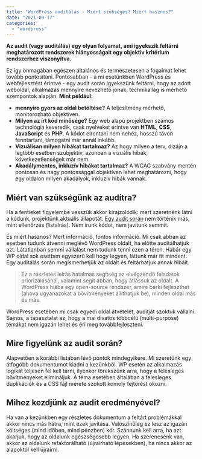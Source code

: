 ```yaml
---
title: "WordPress auditálás - Miért szükséges? Miért hasznos?"
date: "2021-09-17"
categories: 
  - "wordpress"
---
```


**Az audit (vagy auditálás) egy olyan folyamat, ami igyekszik feltárni meghatározott rendszerek hiányosságait egy objektív kritérium rendszerhez viszonyítva.**

Ez így önmagában egészen általános és természetesen a fogalmat lehet tovább pontosítani. Pontosabban - a mi esetünkben WordPress és webfejlesztést érintve - egy audit során igyekszünk feltárni, hogy az adott weboldal, alkalmazás mennyire nevezhető jónak, technikailag is mérhető szempontok alapján. **Mint például:**

- **mennyire gyors az oldal betöltése?** A teljesítmény mérhető, monitorozható objektíven.
- **Milyen az írt kód minősége?** Egy web alapú projektben számos technológia keveredik, csak nyelveket érintve van **HTML**, **CSS**, **JavaScript** és **PHP**. A kódot elrontani nem nehéz, hosszú távon fenntartani, támogatni már annál inkább.
- **Vizuálisan milyen hibákat tartalmaz?** Az hogy milyen a terv, dizájn a legtöbb esetben szubjektív, azonban a vizuális hibák, következetlenségek már nem.
- **Akadálymentes, inkluzív hibákat tartalmaz?** A WCAG szabvány mentén pontosan és nagy pontossággal objektíven lehet meghatározni, hogy egy oldalon milyen akadályok, inkluzív hibák vannak.

## Miért van szükségünk az auditra?

Ha a fentieket figyelembe vesszük akkor kirajzolódik: mert szeretnénk látni a kódunk, projektünk aktuális állapotát. [Egy audit során](https://conedevelopment.com/hu/szolgaltatasaink/alkalmazas-es-weboldal-audit-allapotfelmeres/) nem történik más, mint ellenőrzés (listaírás). Nem írunk kódot, nem javítunk semmit.

És miért hasznos? Mert információ, fontos információ. Mi csak abban az esetben tudunk átvenni meglévő WordPress oldalt, ha előtte auditálhatjuk azt. Látatlanban semmi vállalást nem tudunk tenni ezen a téren. Habár egy WP oldal sok esetben egyszerű kell hogy legyen, láttunk már itt mindent. Egy auditálás során megismerhetjük az oldalt és feltárhatjuk annak hibáit.

> Ez a részletes leírás hatalmas segítség az elvégzendő feladatok priorizálásánál, valamint segít abban, hogy átlássuk az oldalt. A WordPress hiába egy open-source rendszer, amire bárki fejleszthet (ahova ugyanazokat a bővítményeket állíthatjuk be), minden oldal más és más.

WordPress esetében mi csak egyedi oldal átvételét, auditját szoktuk vállalni. Sajnos, a tapasztalat az, hogy a mai divatos többcélú (multi-purpose) témákat nem igazán lehet és éri meg továbbfejleszteni.

## Mire figyelünk az audit során?

Alapvetően a korábbi listában lévő pontok mindegyikére. Mi szeretünk egy átfogóbb dokumentumot kiadni a kezünkből. WP esetén az alkalmazás logikát teljesen fel kell tárni, ilyenkor törekszünk arra, hogy a felesleges bővítményeket elimináljuk. A téma esetében általában a felesleges duplikációk és a CSS fájl mérete szokott komoly fejtörést okozni.

## Mihez kezdjünk az audit eredményével?

Ha van a kezünkben egy részletes dokumentum a feltárt problémákkal akkor nincs más hátra, mint ezek javítása. Valószínűleg ez lesz az igazán költséges (mind időben, mind pénzben) kör. Szánnunk kell arra, ha azt akarjuk, hogy az oldalunk egészségesebb legyen. Ha szerencsénk van, akkor az oldalunk refaktorálható (újraírható lépésekben), ha nincs akkor az alapoktól kell újraírni.
